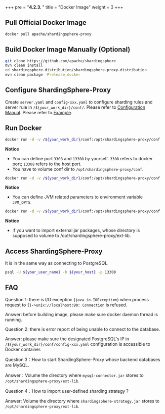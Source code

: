 +++
pre = "<b>4.2.3. </b>"
title = "Docker Image"
weight = 3
+++

## Pull Official Docker Image

```bash
docker pull apache/shardingsphere-proxy
```

## Build Docker Image Manually (Optional)

```bash
git clone https://github.com/apache/shardingsphere
mvn clean install
cd shardingsphere-distribution/shardingsphere-proxy-distribution
mvn clean package -Prelease,docker
```

## Configure ShardingSphere-Proxy

Create `server.yaml` and `config-xxx.yaml` to configure sharding rules and server rule in `/${your_work_dir}/conf/`. 
Please refer to [Configuration Manual](/en/user-manual/shardingsphere-proxy/configuration/).
Please refer to [Example](https://github.com/apache/shardingsphere/tree/master/shardingsphere-proxy/shardingsphere-proxy-bootstrap/src/main/resources/conf).

## Run Docker

```bash
docker run -d -v /${your_work_dir}/conf:/opt/shardingsphere-proxy/conf -e PORT=3308 -p13308:3308 apache/shardingsphere-proxy:latest
```

**Notice**

* You can define port `3308` and `13308` by yourself. `3308` refers to docker port; `13308` refers to the host port.
* You have to volume conf dir to `/opt/shardingsphere-proxy/conf`.

```bash
docker run -d -v /${your_work_dir}/conf:/opt/shardingsphere-proxy/conf -e JVM_OPTS="-Djava.awt.headless=true" -e PORT=3308 -p13308:3308 apache/shardingsphere-proxy:latest
```

**Notice**

* You can define JVM related parameters to environment variable `JVM_OPTS`.

```bash
docker run -d -v /${your_work_dir}/conf:/opt/shardingsphere-proxy/conf -v /${your_work_dir}/ext-lib:/opt/shardingsphere-proxy/ext-lib -p13308:3308 apache/shardingsphere-proxy:latest
```

**Notice**

* If you want to import external jar packages, whose directory is supposed to volume to /opt/shardingsphere-proxy/ext-lib.

## Access ShardingSphere-Proxy

It is in the same way as connecting to PostgreSQL.

```bash
psql -U ${your_user_name} -h ${your_host} -p 13308
```

## FAQ

Question 1: there is I/O exception (`java.io.IOException`) when process request to `{}->unix://localhost:80: Connection` is refused.

Answer: before building image, please make sure docker daemon thread is running.

Question 2: there is error report of being unable to connect to the database.

Answer: please make sure the designated PostgreSQL's IP in `/${your_work_dir}/conf/config-xxx.yaml` configuration is accessible to Docker container.

Question 3：How to start ShardingSphere-Proxy whose backend databases are MySQL.

Answer：Volume the directory where `mysql-connector.jar` stores to `/opt/shardingsphere-proxy/ext-lib`.

Question 4：How to import user-defined sharding strategy？

Answer: Volume the directory where `shardingsphere-strategy.jar` stores to `/opt/shardingsphere-proxy/ext-lib`.
